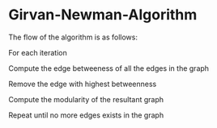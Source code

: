# Girvan-Newman-Algorithm

The flow of the algorithm is as follows:

For each iteration

Compute the edge betweeness of all the edges in the graph

Remove the edge with highest betweenness

Compute the modularity of the resultant graph

Repeat until no more edges exists in the graph
